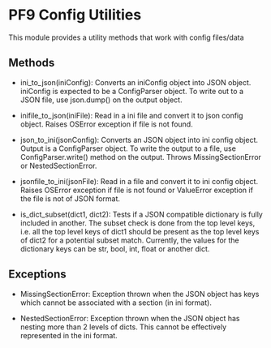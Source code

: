 # PF9 Config Utilities #

This module provides a utility methods that work with config files/data

## Methods ##

- ini_to_json(iniConfig): Converts an iniConfig object into JSON object. iniConfig is expected to be a ConfigParser object. To write out to a JSON file, use json.dump() on the output object.

- inifile_to_json(iniFile): Read in a ini file and convert it to json config object. Raises OSError exception if file is not found.

- json_to_ini(jsonConfig): Converts an JSON object into ini config object. Output is a ConfigParser object. To write the output to a file, use ConfigParser.write() method on the output. Throws MissingSectionError or NestedSectionError.

- jsonfile_to_ini(jsonFile): Read in a file and convert it to ini config object. Raises OSError exception if file is not found or ValueError exception if the file is not of JSON format.

- is_dict_subset(dict1, dict2): Tests if a JSON compatible dictionary is fully included in another. The subset check is done from the top level keys, i.e. all the top level keys of dict1 should be present as the top level keys of dict2 for a potential subset match. Currently, the values for the dictionary keys can be str, bool, int, float or another dict.

## Exceptions ##

- MissingSectionError: Exception thrown when the JSON object has keys which cannot be associated with a section (in ini format).

- NestedSectionError: Exception thrown when the JSON object has nesting more than 2 levels of dicts. This cannot be effectively represented in the ini format.
